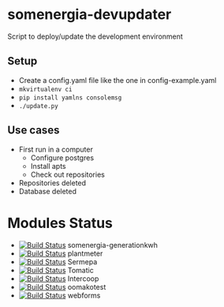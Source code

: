 # somenergia-devupdater


Script to deploy/update the development environment

## Setup

- Create a config.yaml file like the one in config-example.yaml
- `mkvirtualenv ci`
- `pip install yamlns consolemsg`
- `./update.py`




## Use cases

- First run in a computer
    - Configure postgres
    - Install apts
    - Check out repositories
- Repositories deleted
- Database deleted

# Modules Status


- [![Build Status](https://travis-ci.org/Som-Energia/somenergia-generationkwh.svg?branch=master)](https://travis-ci.org/Som-Energia/somenergia-generationkwh) somenergia-generationkwh
- [![Build Status](https://travis-ci.org/Som-Energia/plantmeter.svg?branch=master)](https://travis-ci.org/Som-Energia/plantmeter) plantmeter
- [![Build Status](https://travis-ci.org/Som-Energia/sermepa.svg?branch=master)](https://travis-ci.org/Som-Energia/sermepa) Sermepa
- [![Build Status](https://travis-ci.org/Som-Energia/somenergia-tomatic.svg?branch=master)](https://travis-ci.org/Som-Energia/somenergia-tomatic) Tomatic
- [![Build Status](https://travis-ci.org/Som-Energia/intercoop.svg?branch=master)](https://travis-ci.org/Som-Energia/intercoop) Intercoop
- [![Build Status](https://travis-ci.org/Som-Energia/somenergia-oomakotest.svg?branch=master)](https://travis-ci.org/Som-Energia/somenergia-oomakotest) oomakotest
- [![Build Status](https://travis-ci.org/Som-Energia/webforms.svg?branch=master)](https://travis-ci.org/Som-Energia/webforms) webforms

